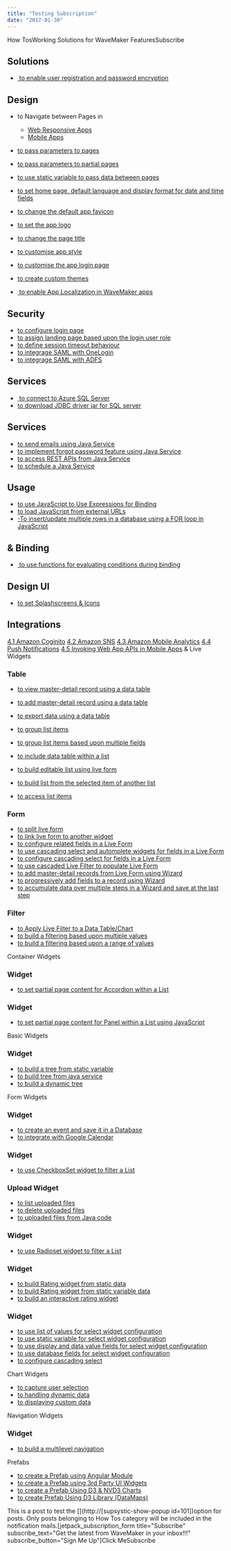 ```yaml
---
title: "Testing Subscription"
date: "2017-01-30"
---
```


How TosWorking Solutions for WaveMaker FeaturesSubscribe

## Solutions

- [ to enable user registration and password encryption](/learn/how-tos/creating-registration-page/)

## Design

- to Navigate between Pages in
    - [Web Responsive Apps](/learn/responsive-web/web-ui-design/#page-navigation)
    - [Mobile Apps](/learn/hybrid-mobile/mobile-page-concepts/#page-navigation-actions)
- [to pass parameters to pages](/learn/how-tos/passing-parameters-pages/)
- [to pass parameters to partial pages](/learn/how-tos/passing-parameters-partial-page/)
- [to use static variable to pass data between pages](http://www.wavemaker.com/learn/how-tos/use-static-variable-pass-data-pages/)
- [to set home page, default language and display format for date and time fields](/learn/how-tos/setting-language-date-format/)
- [to change the default app favicon](/learn/how-tos/changing-default-favicon/)
- [to set the app logo](/learn/how-tos/changing-app-logo/)
- [to change the page title](/learn/how-tos/changing-page-title/)
- [to customise app style](/learn/how-tos/customise-app-styling/)
- [to customise the app login page](/learn/how-tos/customise-login-page/)
- [to create custom themes](/learn/how-tos/customizing-theme/)

- [ to enable App Localization in WaveMaker apps](/learn/how-tos/localization-wavemaker-apps/)

## Security

- [to configure login page](/learn/app-development/app-security/login-configuration/#login-page)
- [to assign landing page based upon the login user role](/learn/app-development/app-security/login-configuration/#landing-page)
- [to define session timeout behaviour](/learn/app-development/app-security/login-configuration/#session-timeout)
- [to integrage SAML with OneLogin](/learn/how-tos/saml-integration-onelogin/)
- [to integrage SAML with ADFS](/learn/how-tos/saml-integration-adfs/)

## Services

- [ to connect to Azure SQL Server](/learn/how-tos/connect-azure-sql-server/)
- [to download JDBC driver jar for SQL server](/learn/app-development/services/database-services/download-jdbc-driver-jar/)

## Services

- [to send emails using Java Service](/learn/how-tos/sending-email-using-java-service/)
- [to implement forgot password feature using Java Service](/learn/how-tos/implementing-forgot-password-feature-using-java-service/)
- [to access REST APIs from Java Service](/learn/how-tos/accessing-rest-apis-java-service/)
- [to schedule a Java Service](/learn/how-tos/scheduling-java-service/)

## Usage

- [to use JavaScript to Use Expressions for Binding](/learn/how-tos/using-javascript-binding/)
- [to load JavaScript from external URLs](/learn/how-tos/using-javascript-external-url/)
- [\-To insert/update multiple rows in a database using a FOR loop in JavaScript](/learn/how-tos/using-javascript-loop-command/)

## & Binding

- [ to use functions for evaluating conditions during binding](/learn/how-tos/using-function-evaluating-conditions/)

## Design UI

- [to set Splashscreens & Icons](/learn/how-tos/splashscreens-icons/)

## Integrations

[4.1 Amazon Coginito](/learn/hybrid-mobile/mobile-integrations/) [4.2 Amazon SNS](/learn/hybrid-mobile/mobile-integrations-amazon-sns/) [4.3 Amazon Mobile Analytics](/learn/hybrid-mobile/mobile-integrations-amazon-mobile-analytics/) [4.4 Push Notifications](/learn/hybrid-mobile/mobile-integrations-push-notifications/) [4.5 Invoking Web App APIs in Mobile Apps](/learn/mobile-app-development/invoking-web-app-apis-mobile-apps/) & Live Widgets

### Table

- [to view master-detail record using a data table](/learn/how-tos/view-master-detail-data-records-using-data-table/)
- [to add master-detail record using a data table](/learn/how-tos/add-master-detail-records-using-data-table/)
- [to export data using a data table](/learn/how-tos/export-data-data-table/)

- [to group list items](/learn/how-tos/list-grouped/)
- [to group list items based upon multiple fields](/learn/how-tos/list-multi-grouped/)
- [to include data table within a list](/learn/how-tos/list-data-table/)
- [to build editable list using live form](/learn/how-tos/building-editable-list/)
- [to build list from the selected item of another list](/learn/how-tos/building-cascading-lists/)
- [to access list items](/learn/how-tos/list-item-access/)

### Form

- [to split live form](/learn/how-tos/live-form-tabbed-form/)
- [to link live form to another widget](/learn/how-tos/live-form-linking-another-widget/)
- [to configure related fields in a Live Form](/learn/how-tos/live-form-related-fields/)
- [to use cascading select and automplete widgets for fields in a Live Form](/learn/how-tos/using-cascading-select-autocomplete-live-form-fields/)
- [to configure cascading select for fields in a Live Form](/learn/how-tos/using-cascading-select-within-live-form/)
- [to use cascaded Live Filter to populate Live Form](/learn/how-tos/using-cascading-filter-populate-live-form/)
- [to add master-detail records from Live Form using Wizard](/learn/how-tos/using-wizard-master-detail-live-form/)
- [to progressively add fields to a record using Wizard](/learn/how-tos/using-wizard-progressive-data-entry-live-form/)
- [to accumulate data over multiple steps in a Wizard and save at the last step](/learn/how-tos/using-wizard-cumulative-data-entry-live-form/)

### Filter

- [to Apply Live Filter to a Data Table/Chart](/learn/how-tos/live-filter-applying/)
- [to build a filtering based upon multiple values](/learn/how-tos/live-filter-multiple-values/)
- [to build a filtering based upon a range of values](/learn/how-tos/live-filter-range-filter/)

Container Widgets

### Widget

- [to set partial page content for Accordion within a List](/learn/how-tos/setting-partial-page-content-accordion-within-list/)

### Widget

- [to set partial page content for Panel within a List using JavaScript](/learn/how-tos/setting-partial-page-content-panel-within-list-using-javascript/)

Basic Widgets

### Widget

- [to build a tree from static variable](/learn/how-tos/tree-use-case-static-variable/)
- [to build tree from java service](/learn/how-tos/tree-use-case-java-service/)
- [to build a dynamic tree](/learn/how-tos/tree-use-case-dynamic-tree/)

Form Widgets

### Widget

- [to create an event and save it in a Database](/learn/how-tos/calendar-usage-create-event/)
- [to integrate with Google Calendar](/learn/how-tos/calender-usage-google-calendar-integration/)

### Widget

- [to use CheckboxSet widget to filter a List](/learn/how-tos/checkboxset-filter-list-data/)

### Upload Widget

- [to list uploaded files](/learn/how-tos/listing-files-uploaded-file-upload-widget/)
- [to delete uploaded files](/learn/how-tos/deleting-files-uploaded-file-upload-widget/)
- [to uploaded files from Java code](/learn/how-tos/accessing-file-upload-java-code/)

### Widget

- [to use Radioset widget to filter a List](/learn/how-tos/radioset-filter-list/)

### Widget

- [to build Rating widget from static data](/learn/how-tos/rating-widget-using-static-data/)
- [to build Rating widget from static variable data](/learn/how-tos/rating-widget-using-static-variable/)
- [to build an interactive rating widget](/learn/how-tos/rating-widget-interactive/)

### Widget

- [to use list of values for select widget configuration](/learn/how-tos/configuring-select-widget-static-list-values/)
- [to use static variable for select widget configuration](/learn/how-tos/configuring-select-widget-static-variable/)
- [to use display and data value fields for select widget configuration](/learn/how-tos/configuring-select-widget-display-data-fields/)
- [to use database fields for select widget configuration](/learn/how-tos/configuring-select-widget-database-fields/)
- [to configure cascading select](/learn/how-tos/configuring-cascading-select/)

Chart Widgets

- [to capture user selection](/learn/how-tos/charts-displaying-user-selection-another-widget/)
- [to handling dynamic data](/learn/how-tos/charts-handling-dynamic-data/)
- [to displaying custom data](/learn/how-tos/charts-custom-data/)

Navigation Widgets

### Widget

- [to build a multilevel navigation](/learn/how-tos/building-multilevel-navigation/)

Prefabs

- [to create a Prefab using Angular Module](/learn/how-tos/create-prefab-using-angular-module/)
- [to create a Prefab using 3rd Party UI Widgets](/learn/how-tos/create-prefab-using-third-party-ui-widgets/)
- [to create a Prefab Using D3 & NVD3 Charts](/learn/how-tos/create-prefab-using-d3-nvd3-charts/)
- [to create Prefab Using D3 Library (DataMaps)](/learn/how-tos/create-prefab-using-d3-library-datamaps/)

This is a post to test the [](http://[supsystic-show-popup id=101])option for posts. Only posts belonging to How Tos category will be included in the notification mails.\[jetpack\_subscription\_form title="Subscribe" subscribe\_text="Get the latest from WaveMaker in your inbox!!!" subscribe\_button="Sign Me Up"\]Click MeSubscribe
